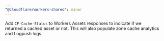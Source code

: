 ```yaml
---
"@cloudflare/workers-shared": minor
---
```


Add `CF-Cache-Status` to Workers Assets responses to indicate if we returned a cached asset or not. This will also populate zone cache analytics and Logpush logs.

